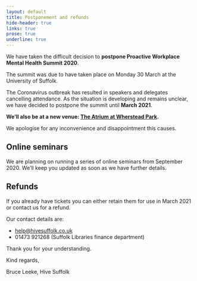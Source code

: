 ```yaml
---
layout: default
title: Postponement and refunds
hide-header: true
links: true
prose: true
underline: true
---
```


We have taken the difficult decision to **postpone Proactive Workplace Mental Health Summit 2020**.

The summit was due to have taken place on Monday 30 March at the University of Suffolk.

The Coronavirus outbreak has resulted in speakers and delegates cancelling attendance. As the situation is developing and remains unclear, we have decided to postpone the summit until **March 2021**.

**We’ll also be at a new venue: [The Atrium at Wherstead Park](http://whersteadpark.co.uk/the-atrium-for-events/).**

We apologise for any inconvenience and disappointment this causes.

## Online seminars

We are planning on running a series of online seminars from September 2020. We’ll keep you updated as soon as we have further details.

## Refunds

If you already have tickets you can either retain them for use in March 2021 or contact us for a refund.

Our contact details are:

- help@hivesuffolk.co.uk
- 01473 921268 (Suffolk Libraries finance department)

Thank you for your understanding.

Kind regards,

Bruce Leeke, Hive Suffolk
